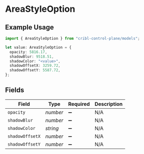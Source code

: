 # AreaStyleOption

## Example Usage

```typescript
import { AreaStyleOption } from "cribl-control-plane/models";

let value: AreaStyleOption = {
  opacity: 5816.17,
  shadowBlur: 9518.51,
  shadowColor: "<value>",
  shadowOffsetX: 3259.72,
  shadowOffsetY: 5587.72,
};
```

## Fields

| Field              | Type               | Required           | Description        |
| ------------------ | ------------------ | ------------------ | ------------------ |
| `opacity`          | *number*           | :heavy_minus_sign: | N/A                |
| `shadowBlur`       | *number*           | :heavy_minus_sign: | N/A                |
| `shadowColor`      | *string*           | :heavy_minus_sign: | N/A                |
| `shadowOffsetX`    | *number*           | :heavy_minus_sign: | N/A                |
| `shadowOffsetY`    | *number*           | :heavy_minus_sign: | N/A                |